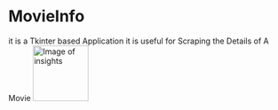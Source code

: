 # MovieInfo
it is a Tkinter based Application it is useful for Scraping the Details of A Movie
<img alt="Image of insights" src="https://github.com/gayanvoice/insights/blob/master/graph/373383893/small/week.png" height="100">
